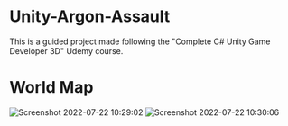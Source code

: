 # Unity-Argon-Assault

This is a guided project made following the "Complete C# Unity Game Developer 3D" Udemy course.

# World Map

![Screenshot 2022-07-22 10:29:02](https://user-images.githubusercontent.com/101125918/180449529-5189655b-6560-4ea9-937d-f145d9dd822e.png)
![Screenshot 2022-07-22 10:30:06](https://user-images.githubusercontent.com/101125918/180449542-4fa63743-454b-4d46-9eed-ec13e1cb2701.png)
